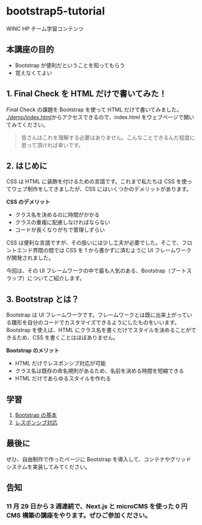# bootstrap5-tutorial

WINC HP チーム学習コンテンツ

## 本講座の目的

- Bootstrap が便利だということを知ってもらう
- 覚えなくてよい

## 1. Final Check を HTML だけで書いてみた！

Final Check の課題を Bootstrap を使って HTML だけで書いてみました。  
[./demo/index.html](./demo/index.html)からアクセスできるので、index.html をウェブページで開いてみてください。

> 皆さんはこれを理解する必要はありません。こんなことできるんだ程度に思って頂ければ幸いです。

## 2. はじめに

CSS は HTML に装飾を付けるための言語です。これまで私たちは CSS を使ってウェブ制作をしてきましたが、CSS にはいくつかのデメリットがあります。

**CSS のデメリット**

- クラス名を決めるのに時間がかかる
- クラスの重複に配慮しなければならない
- コードが長くなりがちで管理しずらい

CSS は便利な言語ですが、その扱いには少し工夫が必要でした。そこで、フロントエンド界隈の間では CSS を 1 から書かずに済むように UI フレームワークが開発されました。

今回は、その UI フレームワークの中で最も人気のある、Bootstrap（ブートスラップ）についてご紹介します。

## 3. Bootstrap とは？

Bootstrap は UI フレームワークです。フレームワークとは既に出来上がっている雛形を自分のコードでカスタマイズできるようにしたものをいいます。Bootstrap を使えば、HTML にクラス名を書くだけでスタイルを決めることができるため、CSS を書くことはほぼありません。

**Bootstrap のメリット**

- HTML だけでレスポンシブ対応が可能
- クラス名は既存の命名規則があるため、名前を決める時間を短縮できる
- HTML だけであらゆるスタイルを作れる

## 学習

1. [Bootstrap の基本](./basic/basic.md)
2. [レスポンシブ対応](./responsive/responsive.md)

## 最後に

ぜひ、自由制作で作ったページに Bootstrap を導入して、コンテナやグリッドシステムを実装してみてください。

## 告知

### 11 月 29 日から 3 週連続で、Next.js と microCMS を使った 0 円 CMS 構築の講座をやります。ぜひご参加ください。
